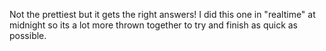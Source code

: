 Not the prettiest but it gets the right answers! I did this one in "realtime" at midnight so its a lot more thrown together to try and finish as quick as possible.